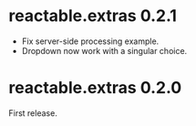 # reactable.extras 0.2.1

- Fix server-side processing example.
- Dropdown now work with a singular choice.

# reactable.extras 0.2.0

First release.

